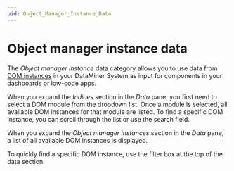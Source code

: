 ```yaml
---
uid: Object_Manager_Instance_Data
---
```


# Object manager instance data

The *Object manager instance* data category allows you to use data from [DOM instances](xref:DomInstance) in your DataMiner System as input for components in your dashboards or low-code apps.

When you expand the *Indices* section in the *Data* pane, you first need to select a DOM module from the dropdown list. Once a module is selected, all available DOM instances for that module are listed. To find a specific DOM instance, you can scroll through the list or use the search field.

When you expand the *Object manager instances* section in the *Data* pane, a list of all available DOM instances is displayed.

To quickly find a specific DOM instance, use the filter box at the top of the data section.
